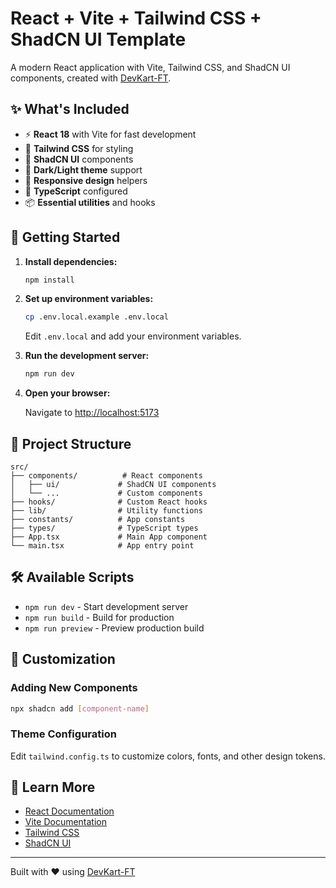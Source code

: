 # React + Vite + Tailwind CSS + ShadCN UI Template

A modern React application with Vite, Tailwind CSS, and ShadCN UI components, created with [DevKart-FT](https://github.com/dev-kart/devkart-ft).

## ✨ What's Included

- ⚡ **React 18** with Vite for fast development
- 🎨 **Tailwind CSS** for styling
- 🧩 **ShadCN UI** components
- 🌙 **Dark/Light theme** support
- 📱 **Responsive design** helpers
- 🔧 **TypeScript** configured
- 📦 **Essential utilities** and hooks

## 🚀 Getting Started

1. **Install dependencies:**

   ```bash
   npm install
   ```

2. **Set up environment variables:**

   ```bash
   cp .env.local.example .env.local
   ```

   Edit `.env.local` and add your environment variables.

3. **Run the development server:**

   ```bash
   npm run dev
   ```

4. **Open your browser:**

   Navigate to [http://localhost:5173](http://localhost:5173)

## 📁 Project Structure

```text
src/
├── components/          # React components
│   ├── ui/             # ShadCN UI components
│   └── ...             # Custom components
├── hooks/              # Custom React hooks
├── lib/                # Utility functions
├── constants/          # App constants
├── types/              # TypeScript types
├── App.tsx             # Main App component
└── main.tsx            # App entry point
```

## 🛠 Available Scripts

- `npm run dev` - Start development server
- `npm run build` - Build for production
- `npm run preview` - Preview production build

## 🎨 Customization

### Adding New Components

```bash
npx shadcn add [component-name]
```

### Theme Configuration

Edit `tailwind.config.ts` to customize colors, fonts, and other design tokens.

## 📖 Learn More

- [React Documentation](https://react.dev)
- [Vite Documentation](https://vitejs.dev)
- [Tailwind CSS](https://tailwindcss.com)
- [ShadCN UI](https://ui.shadcn.com)

---

Built with ❤️ using [DevKart-FT](https://github.com/dev-kart/devkart-ft)
